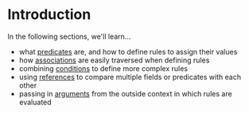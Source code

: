 # Introduction

In the following sections, we'll learn...

- what [predicates](02_predicates.md) are, and how to define rules to assign their values
- how [associations](03_associations.md) are easily traversed when defining rules
- combining [conditions](04_conditions.md) to define more complex rules
- using [references](05_references.md) to compare multiple fields or predicates with each other
- passing in [arguments](06_arguments.md) from the outside context in which rules are evaluated

